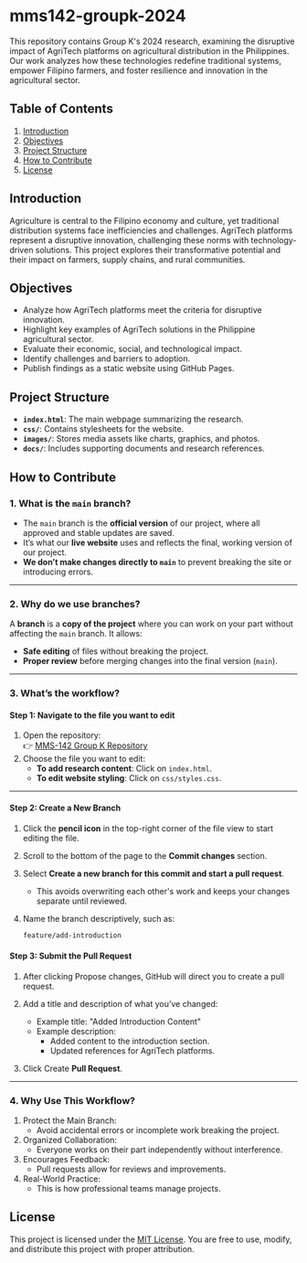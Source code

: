 # mms142-groupk-2024

This repository contains Group K's 2024 research, examining the disruptive impact of AgriTech platforms on agricultural distribution in the Philippines. Our work analyzes how these technologies redefine traditional systems, empower Filipino farmers, and foster resilience and innovation in the agricultural sector.

## Table of Contents
1. [Introduction](#introduction)
2. [Objectives](#objectives)
3. [Project Structure](#project-structure)
4. [How to Contribute](#how-to-contribute)
5. [License](#license)

## Introduction

Agriculture is central to the Filipino economy and culture, yet traditional distribution systems face inefficiencies and challenges. AgriTech platforms represent a disruptive innovation, challenging these norms with technology-driven solutions. This project explores their transformative potential and their impact on farmers, supply chains, and rural communities.

## Objectives

- Analyze how AgriTech platforms meet the criteria for disruptive innovation.
- Highlight key examples of AgriTech solutions in the Philippine agricultural sector.
- Evaluate their economic, social, and technological impact.
- Identify challenges and barriers to adoption.
- Publish findings as a static website using GitHub Pages.

## Project Structure

- **`index.html`**: The main webpage summarizing the research.
- **`css/`**: Contains stylesheets for the website.
- **`images/`**: Stores media assets like charts, graphics, and photos.
- **`docs/`**: Includes supporting documents and research references.

## How to Contribute

### 1. What is the `main` branch?
- The `main` branch is the **official version** of our project, where all approved and stable updates are saved.
- It’s what our **live website** uses and reflects the final, working version of our project.
- **We don’t make changes directly to `main`** to prevent breaking the site or introducing errors.

---

### 2. Why do we use branches?
A **branch** is a **copy of the project** where you can work on your part without affecting the `main` branch. It allows:
- **Safe editing** of files without breaking the project.
- **Proper review** before merging changes into the final version (`main`).

---

### 3. What’s the workflow?

#### **Step 1: Navigate to the file you want to edit**
1. Open the repository:  
   👉 [MMS-142 Group K Repository](https://github.com/MMS-142-Group-K-2024/mms142-groupk-2024)
2. Choose the file you want to edit:
   - **To add research content**: Click on `index.html`.
   - **To edit website styling**: Click on `css/styles.css`.

---

#### **Step 2: Create a New Branch**
1. Click the **pencil icon** in the top-right corner of the file view to start editing the file.
2. Scroll to the bottom of the page to the **Commit changes** section.
3. Select **Create a new branch for this commit and start a pull request**.  
   - This avoids overwriting each other's work and keeps your changes separate until reviewed.

4. Name the branch descriptively, such as:
   ```bash
   feature/add-introduction
   ```

#### **Step 3: Submit the Pull Request**
1. After clicking Propose changes, GitHub will direct you to create a pull request.
2. Add a title and description of what you’ve changed:
   - Example title: "Added Introduction Content"
   - Example description:
        - Added content to the introduction section.
        - Updated references for AgriTech platforms.
     
3. Click Create **Pull Request**.
   
---

### **4. Why Use This Workflow?**
1. Protect the Main Branch:
   - Avoid accidental errors or incomplete work breaking the project.
2. Organized Collaboration:
   - Everyone works on their part independently without interference.
3. Encourages Feedback:
   - Pull requests allow for reviews and improvements.
4. Real-World Practice:
   - This is how professional teams manage projects.


## License
This project is licensed under the [MIT License](LICENSE).
You are free to use, modify, and distribute this project with proper attribution.


